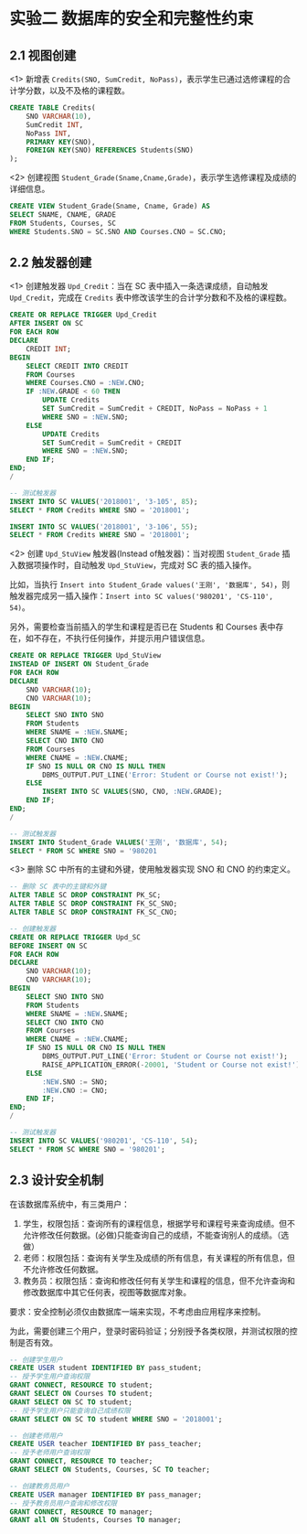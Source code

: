 # 实验二 数据库的安全和完整性约束

## 2.1 视图创建

<1> 新增表 `Credits(SNO, SumCredit, NoPass)`，表示学生已通过选修课程的合计学分数，以及不及格的课程数。

```sql
CREATE TABLE Credits(
    SNO VARCHAR(10),
    SumCredit INT,
    NoPass INT,
    PRIMARY KEY(SNO),
    FOREIGN KEY(SNO) REFERENCES Students(SNO)
);
```

<2> 创建视图 `Student_Grade(Sname,Cname,Grade)`，表示学生选修课程及成绩的详细信息。

```sql
CREATE VIEW Student_Grade(Sname, Cname, Grade) AS
SELECT SNAME, CNAME, GRADE
FROM Students, Courses, SC
WHERE Students.SNO = SC.SNO AND Courses.CNO = SC.CNO;
```

## 2.2 触发器创建

<1> 创建触发器 `Upd_Credit`：当在 SC 表中插入一条选课成绩，自动触发 `Upd_Credit`，完成在 `Credits` 表中修改该学生的合计学分数和不及格的课程数。

```sql
CREATE OR REPLACE TRIGGER Upd_Credit
AFTER INSERT ON SC
FOR EACH ROW
DECLARE
    CREDIT INT;
BEGIN
    SELECT CREDIT INTO CREDIT
    FROM Courses
    WHERE Courses.CNO = :NEW.CNO;
    IF :NEW.GRADE < 60 THEN
        UPDATE Credits
        SET SumCredit = SumCredit + CREDIT, NoPass = NoPass + 1
        WHERE SNO = :NEW.SNO;
    ELSE
        UPDATE Credits
        SET SumCredit = SumCredit + CREDIT
        WHERE SNO = :NEW.SNO;
    END IF;
END;
/
```

```sql
-- 测试触发器
INSERT INTO SC VALUES('2018001', '3-105', 85);
SELECT * FROM Credits WHERE SNO = '2018001';

INSERT INTO SC VALUES('2018001', '3-106', 55);
SELECT * FROM Credits WHERE SNO = '2018001';
```

<2> 创建 `Upd_StuView` 触发器(Instead of触发器)：当对视图 `Student_Grade` 插入数据项操作时，自动触发 `Upd_StuView`，完成对 SC 表的插入操作。

比如，当执行 `Insert into Student_Grade values('王刚', '数据库', 54)`，则触发器完成另一插入操作：`Insert into SC values('980201', 'CS-110', 54)`。

另外，需要检查当前插入的学生和课程是否已在 Students 和 Courses 表中存在，如不存在，不执行任何操作，并提示用户错误信息。

```sql
CREATE OR REPLACE TRIGGER Upd_StuView
INSTEAD OF INSERT ON Student_Grade
FOR EACH ROW
DECLARE
    SNO VARCHAR(10);
    CNO VARCHAR(10);
BEGIN
    SELECT SNO INTO SNO
    FROM Students
    WHERE SNAME = :NEW.SNAME;
    SELECT CNO INTO CNO
    FROM Courses
    WHERE CNAME = :NEW.CNAME;
    IF SNO IS NULL OR CNO IS NULL THEN
        DBMS_OUTPUT.PUT_LINE('Error: Student or Course not exist!');
    ELSE
        INSERT INTO SC VALUES(SNO, CNO, :NEW.GRADE);
    END IF;
END;
/
```

```sql
-- 测试触发器
INSERT INTO Student_Grade VALUES('王刚', '数据库', 54);
SELECT * FROM SC WHERE SNO = '980201
```

<3> 删除 SC 中所有的主键和外键，使用触发器实现 SNO 和 CNO 的约束定义。

```sql
-- 删除 SC 表中的主键和外键
ALTER TABLE SC DROP CONSTRAINT PK_SC;
ALTER TABLE SC DROP CONSTRAINT FK_SC_SNO;
ALTER TABLE SC DROP CONSTRAINT FK_SC_CNO;
```

```sql
-- 创建触发器
CREATE OR REPLACE TRIGGER Upd_SC
BEFORE INSERT ON SC
FOR EACH ROW
DECLARE
    SNO VARCHAR(10);
    CNO VARCHAR(10);
BEGIN
    SELECT SNO INTO SNO
    FROM Students
    WHERE SNAME = :NEW.SNAME;
    SELECT CNO INTO CNO
    FROM Courses
    WHERE CNAME = :NEW.CNAME;
    IF SNO IS NULL OR CNO IS NULL THEN
        DBMS_OUTPUT.PUT_LINE('Error: Student or Course not exist!');
        RAISE_APPLICATION_ERROR(-20001, 'Student or Course not exist!');
    ELSE
        :NEW.SNO := SNO;
        :NEW.CNO := CNO;
    END IF;
END;
/
```

```sql
-- 测试触发器
INSERT INTO SC VALUES('980201', 'CS-110', 54);
SELECT * FROM SC WHERE SNO = '980201';
```

## 2.3 设计安全机制

在该数据库系统中，有三类用户：

1. 学生，权限包括：查询所有的课程信息，根据学号和课程号来查询成绩。但不允许修改任何数据。(必做)只能查询自己的成绩，不能查询别人的成绩。（选做）
2. 老师：权限包括：查询有关学生及成绩的所有信息，有关课程的所有信息，但不允许修改任何数据。
3. 教务员：权限包括：查询和修改任何有关学生和课程的信息，但不允许查询和修改数据库中其它任何表，视图等数据库对象。

要求：安全控制必须仅由数据库一端来实现，不考虑由应用程序来控制。

为此，需要创建三个用户，登录时密码验证；分别授予各类权限，并测试权限的控制是否有效。

```sql
-- 创建学生用户
CREATE USER student IDENTIFIED BY pass_student;
-- 授予学生用户查询权限
GRANT CONNECT, RESOURCE TO student;
GRANT SELECT ON Courses TO student;
GRANT SELECT ON SC TO student;
-- 授予学生用户只能查询自己成绩权限
GRANT SELECT ON SC TO student WHERE SNO = '2018001';
```

```sql
-- 创建老师用户
CREATE USER teacher IDENTIFIED BY pass_teacher;
-- 授予老师用户查询权限
GRANT CONNECT, RESOURCE TO teacher;
GRANT SELECT ON Students, Courses, SC TO teacher;
```

```sql
-- 创建教务员用户
CREATE USER manager IDENTIFIED BY pass_manager;
-- 授予教务员用户查询和修改权限
GRANT CONNECT, RESOURCE TO manager;
GRANT all ON Students, Courses TO manager;
```
